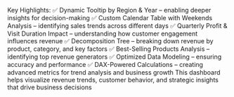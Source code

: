 Key Highlights:
✅ Dynamic Tooltip by Region & Year – enabling deeper insights for decision-making
✅ Custom Calendar Table with Weekends Analysis – identifying sales trends across different days
✅ Quarterly Profit & Visit Duration Impact – understanding how customer engagement influences revenue
✅ Decomposition Tree – breaking down revenue by product, category, and key factors
✅ Best-Selling Products Analysis – identifying top revenue generators
✅ Optimized Data Modeling – ensuring accuracy and performance
✅ DAX-Powered Calculations – creating advanced metrics for trend analysis and business growth
This dashboard helps visualize revenue trends, customer behavior, and strategic insights that drive business decisions
